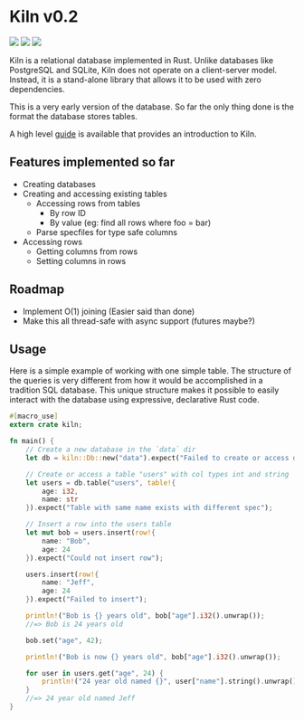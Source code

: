 # Kiln v0.2

[![](https://img.shields.io/crates/v/kiln.svg?style=for-the-badge)](https://crates.io/crates/kiln)
[![](https://img.shields.io/badge/-docs.rs-blue.svg?style=for-the-badge)](https://docs.rs/crate/kiln/)
![](https://img.shields.io/circleci/project/github/swissChili/kiln.svg?style=for-the-badge)

Kiln is a relational database implemented in Rust. Unlike databases like PostgreSQL and SQLite, Kiln does not operate on a client-server model. Instead, it is a stand-alone library that allows it to be used with zero dependencies. 

This is a very early version of the database. So far the only thing done is the format the database stores tables.

A high level [guide](https://swisschili.gitlab.io/kiln) is available that provides an introduction to Kiln.

## Features implemented so far

- Creating databases
- Creating and accessing existing tables
  - Accessing rows from tables
    - By row ID
    - By value (eg: find all rows where foo = bar)
  - Parse specfiles for type safe columns
- Accessing rows
  - Getting columns from rows
  - Setting columns in rows

## Roadmap

- Implement O(1) joining (Easier said than done)
- Make this all thread-safe with async support (futures maybe?)

## Usage

Here is a simple example of working with one simple table. The structure of the queries is very different from how it would be accomplished in a tradition SQL database. This unique structure makes it possible to easily interact with the database using expressive, declarative Rust code.

```rust
#[macro_use]
extern crate kiln;

fn main() {
    // Create a new database in the `data` dir
    let db = kiln::Db::new("data").expect("Failed to create or access db");

    // Create or access a table "users" with col types int and string
    let users = db.table("users", table!{
        age: i32,
        name: str
    }).expect("Table with same name exists with different spec");

    // Insert a row into the users table
    let mut bob = users.insert(row!{
        name: "Bob",
        age: 24
    }).expect("Could not insert row");

    users.insert(row!{
        name: "Jeff",
        age: 24
    }).expect("Failed to insert");

    println!("Bob is {} years old", bob["age"].i32().unwrap());
    //=> Bob is 24 years old

    bob.set("age", 42);

    println!("Bob is now {} years old", bob["age"].i32().unwrap());

    for user in users.get("age", 24) {
        println!("24 year old named {}", user["name"].string().unwrap());
    }
    //=> 24 year old named Jeff
}
```
